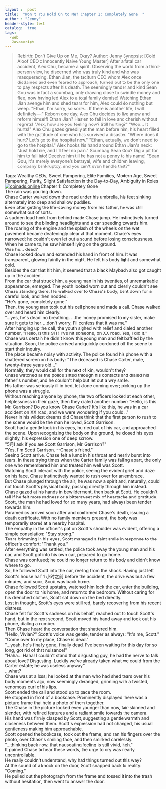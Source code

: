 ```yaml
---
layout :  post
title:  "Won't You Hold On to Me? Chapter 1: Completely Gone  "
author : "Jenny"
header-style: text
catalog:  true
tags:
  -web
  -Javascript
---
```

>Rebirth: Don't Give Up on Me, Okay?
Author: Jenny
Synopsis:
[Cold Aloof CEO x Innocently Naive Young Master]
After a fatal car accident, Alex Chu, became a spirit. Observing the world from a third-person view, he discerned who was truly kind and who was masquerading.
Ethan Jian, the taciturn CEO whom Alex once disdained and even feared to approach, turned out to be the only one to pay respects after his death.
The seemingly tender and kind Sean Gou was in fact a scumbag, only drawing close to swindle money and flee, now having led Alex to a total family demise!
Watching Ethan Jian avenge him and shed tears for him, Alex could do nothing but weep.
"Ethan, I'm sorry, so sorry... If there is another life, I will definitely—!"
Reborn one day, Alex Chu decides to live anew and reform himself!
Ethan Jian? Hasten to fall in love and cherish without regrets!
"Alex, how are you feeling now? Still hurting?"
"Woo... It hurts!" Alex Chu gazes greedily at the man before him, his heart filled with the gratitude of one who has survived a disaster.
"Where does it hurt? Let's go to the hospital now."
"Ethan, actually, we don’t need to go to the hospital." Alex hooks his hand around Ethan Jian's neck: "Just hold me, and I’ll feel no pain."
Scumbag Sean Gou? Dig a pit for him to fall into! Deceive him till he has not a penny to his name!
"Sean Gou, it's merely everyone’s betrayal, wife and children leaving, company bankruptcy, and you can't even handle that?"

Tags: Wealthy CEOs, Sweet Pampering, Elite Families, Modern Age, Sweet Pampering, Purity, Slight Satisfaction in the Day-to-Day, Ambiguity in Roles
<a href="https://coinads.online/?ref=1067" target="_blank"><img src="https://coinads.online/files/banners/b-2_468x60_4b05uo4v.gif" alt="coinads.online" border="0" /></a>
Chapter 1: Completely Gone  
The rain was pouring down.  
Chase Carter walked down the road under his umbrella, his feet sinking alternately into deep and shallow puddles.  
Even after getting the life-saving money from his father, he was still somewhat out of sorts.  
A sudden loud honk from behind made Chase jump. He instinctively turned around to see the blinding headlights and a car speeding towards him.  
The roaring of the engine and the splash of the wheels on the wet pavement became deafeningly clear at that moment. Chase's eyes narrowed; he couldn't even let out a sound before losing consciousness.  
When he came to, he saw himself lying on the ground.  
Was he... dead?  
Chase looked down and extended his hand in front of him. It was transparent, glowing faintly in the night. He felt his body light and somewhat cold.  
Besides the car that hit him, it seemed that a black Maybach also got caught up in the accident.  
From the car that struck him, a young man in his twenties, of unremarkable appearance, emerged. The youth looked worn out and clearly couldn't see Chase standing there. He walked over to Chase's body, bent down for a careful look, and then nodded.  
"He's gone, completely gone."  
Then, the young man took out his cell phone and made a call. Chase walked over and heard him clearly.  
"...yes, he's dead, no breathing. ...the money promised to my sister, make sure it gets to her. ...don't worry, I'll confess that it was me."  
After hanging up the call, the youth sighed with relief and dialed another number, "Hello, is this 911? I've hit someone, on XX road. Yes, I did it."  
Chase was certain he didn't know this young man and felt baffled by the situation. Soon, the police arrived and quickly cordoned off the scene to start their inquiry.  
The place became noisy with activity. The police found his phone with a shattered screen on his body: "The deceased is Chase Carter, male, twenty-three years old..."  
Normally, they would call for the next of kin, wouldn't they?  
Chase watched as the police sifted through his contacts and dialed his father's number, and he couldn't help but let out a wry smile.  
His father was seriously ill in bed, let alone coming over; picking up the phone was a struggle.  
Without reaching anyone by phone, the two officers looked at each other, helplessness in their gaze, then they dialed another number: "Hello, is this Mr. Garrison? Do you know Chase Carter? It's like this, he was in a car accident on XX road, and we were wondering if you could..."  
Never in his wildest dreams did Chase think that the first person to rush to the scene would be the man he loved, Scott Garrison.  
Scott had a gentle look in his eyes, hurried out of his car, and approached the scene. Upon recognizing the body on the ground, he closed his eyes slightly, his expression one of deep sorrow.  
"5月I ask if you are Scott Garrison, Mr. Garrison?"  
"Yes, I'm Scott Garrison. --Chase's friend."  
Seeing Scott arrive, Chase felt a lump in his throat and nearly burst into tears. In these trying times when the Carter family was falling apart, the only one who remembered him and treated him well was Scott.  
Watching Scott interact with the police, seeing the evident grief and daze on his face, Chase instinctively wanted to rush over for an embrace.  
But Chase plunged through the air; he was now a spirit and, naturally, could not touch Scott's physical body, passing directly through him instead.  
Chase gazed at his hands in bewilderment, then back at Scott. He couldn't tell if he felt more sadness or a bittersweet mix of heartache and gratitude.  
Scott, the man he had loved for so many years, had always been tender towards him.  
Paramedics arrived soon after and confirmed Chase's death, issuing a death certificate. With no family members present, the body was temporarily stored at a nearby hospital.  
The empathy in the officer's pat on Scott's shoulder was evident, offering a simple consolation: "Stay strong."  
Tears brimming in his eyes, Scott managed a faint smile in response to the officer's comfort: "Thank you."  
After everything was settled, the police took away the young man and his car, and Scott got into his own car, prepared to go home.  
Chase was confused; he could no longer return to his body and didn't know where to go.  
So, he followed Scott into the car, reeling from the shock. Having just left Scott's house half 1 小时之前 before the accident, the drive was but a few minutes, and soon, Scott was back home.  
Chase followed Scott upstairs, watched him lock the car, enter the building, open the door to his home, and return to the bedroom. Without caring for his drenched clothes, Scott sat down on the bed directly.  
Lost in thought, Scott's eyes were still red, barely recovering from his recent distress.  
Chase felt for Scott's sadness on his behalf, reached out to touch Scott's hand, but in the next second, Scott moved his hand away and took out his phone, dialing a number.  
Then Chase heard the conversation that shattered him.  
"Hello, Vivian?" Scott's voice was gentle, tender as always: "It's me, Scott."  
"Come over to my place, Chase is dead."  
"...yeah, he's finally gone, finally dead. I've been waiting for this day for so long, got rid of that nuisance!"  
"Haha... Haha! I couldn't stand that disgusting guy, he had the nerve to talk about love? Disgusting. Luckily we've already taken what we could from the Carter estate; he was useless anyway."  
...what?  
Chase was at a loss; he looked at the man who had shed tears over his body moments ago, now seemingly deranged, grinning with a twisted, venomous curl of his lips.  
Scott ended the call and stood up to pace the room.  
He stopped in front of a bookcase. Prominently displayed there was a picture frame that held a photo of them together.  
The Chase in the picture looked even younger than now, fair-skinned and slender, with refined features and a radiant smile towards the camera.  
His hand was firmly clasped by Scott, suggesting a gentle warmth and closeness between them. Scott's expression had not changed, his usual gentleness making him approachable.  
Scott opened the bookcase, took out the frame, and ran his fingers over the photo, over Chase's smiling face, and then smirked carelessly.  
"...thinking back now, that nauseating feeling is still vivid, heh."  
It pained Chase to hear these words, the urge to cry was nearly uncontrollable.  
He really couldn't understand, why had things turned out this way?  
At the sound of a knock on the door, Scott snapped back to reality: "Coming."  
He pulled out the photograph from the frame and tossed it into the trash without hesitation, then went to answer the door.



